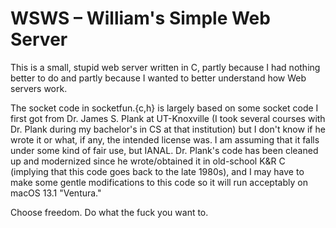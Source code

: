 # WSWS – William's Simple Web Server

This is a small, stupid web server written in C, partly because I had nothing better to do and
partly because I wanted to better understand how Web servers work.

The socket code in socketfun.{c,h} is largely based on some socket code I first got from Dr. James
S. Plank at UT-Knoxville (I took several courses with Dr. Plank during my bachelor's in CS at that
institution) but I don't know if he wrote it or what, if any, the intended license was.  I am
assuming that it falls under some kind of fair use, but IANAL.  Dr. Plank's code has been cleaned up
and modernized since he wrote/obtained it in old-school K&R C (implying that this code goes back to
the late 1980s), and I may have to make some gentle modifications to this code so it will run
acceptably on macOS 13.1 "Ventura."

Choose freedom.  Do what the fuck you want to.


